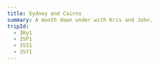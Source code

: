 ```yaml
---
title: Sydney and Cairns
summary: A month down under with Kris and John.
tripId:
  - 3Ry1
  - 3SP1
  - 3SS1
  - 3SY1
---
```

